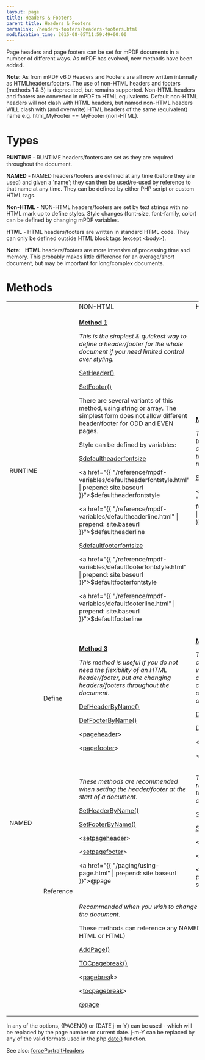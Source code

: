 ```yaml
---
layout: page
title: Headers & Footers
parent_title: Headers & Footers
permalink: /headers-footers/headers-footers.html
modification_time: 2015-08-05T11:59:49+00:00
---
```


<p>Page headers and page footers can be set for mPDF documents in a number of different ways. As mPDF has evolved, new methods have been added.</p>

<div class="alert alert-info" role="alert"><strong>Note:</strong> As from mPDF v6.0 Headers and Footers are all now written internally as HTMLheaders/footers. The use of non-HTML headers and footers (methods 1 &amp; 3) is depracated, but remains supported. Non-HTML headers and footers are converted in mPDF to HTML equivalents. Default non-HTML headers will not clash with HTML headers, but named non-HTML headers WILL clash with (and overwrite) HTML headers of the same (equivalent) name e.g. html_MyFooter == MyFooter (non-HTML).</div>

# Types

<p><b>RUNTIME</b> - <span class="smallblock">RUNTIME</span> headers/footers are set as they are required throughout the document.</p>
<p><b>NAMED</b> - <span class="smallblock">NAMED</span> headers/footers are defined at any time (before they are used) and given a 'name'; they can then be used/re-used by reference to that name at any time. They can be defined by either PHP script or custom HTML tags.</p>
<p><b>Non-HTML</b> - <span class="smallblock">NON-HTML</span> headers/footers are set by text strings with no HTML mark up to define styles. Style changes (font-size, font-family, color) can be defined by changing mPDF variables.</p>
<p><b>HTML</b> - <span class="smallblock">HTML</span> headers/footers are written in standard HTML code. They can only be defined outside HTML block tags (except &lt;body&gt;).</p>

<div class="alert alert-info" role="alert"><strong>Note:</strong> &nbsp; <b>HTML</b> headers/footers are more intensive of processing time and memory. This probably makes little difference for an average/short document, but may be important for long/complex documents.</div>

# Methods

<table class="table"> <tbody>
<tr>
<td>&nbsp;</td>
<td>&nbsp;</td>
<td><span class="smallblock">NON-HTML</span></td>
<td><span class="smallblock">HTML</span></td>
</tr>
<tr>
<td><span class="smallblock">RUNTIME</span></td>
<td>

</td>
<td>
<p><b><a href="{{ "/headers-footers/method-1.html" | prepend: site.baseurl }}">Method 1</a></b></p>
<p><i>This is the simplest &amp; quickest way to define a header/footer for the whole document if you need limited control over styling.</i></p>

<p><a href="{{ "/reference/mpdf-functions/setheader.html" | prepend: site.baseurl }}">SetHeader()</a></p>
<p><a href="{{ "/reference/mpdf-functions/setfooter.html" | prepend: site.baseurl }}">SetFooter()</a></p>

<p>There are several variants of this method, using string or array. The simplest form does not allow different header/footer for <span class="smallblock">ODD</span> and <span class="smallblock">EVEN</span> pages.</p>

<p>Style can be defined by variables:</p>
<p><a href="{{ "/reference/mpdf-variables/defaultheaderfontsize.html" | prepend: site.baseurl }}">$defaultheaderfontsize</a>

<a href="{{ "/reference/mpdf-variables/defaultheaderfontstyle.html" | prepend: site.baseurl }}">$defaultheaderfontstyle</a>

<a href="{{ "/reference/mpdf-variables/defaultheaderline.html" | prepend: site.baseurl }}">$defaultheaderline</a></p>
<p><a href="{{ "/reference/mpdf-variables/defaultfooterfontsize.html" | prepend: site.baseurl }}">$defaultfooterfontsize</a>

<a href="{{ "/reference/mpdf-variables/defaultfooterfontstyle.html" | prepend: site.baseurl }}">$defaultfooterfontstyle</a>

<a href="{{ "/reference/mpdf-variables/defaultfooterline.html" | prepend: site.baseurl }}">$defaultfooterline</a></p>
</td>
<td>
<p><b><a href="{{ "/headers-footers/method-2.html" | prepend: site.baseurl }}">Method 2</a></b></p>
<p><i>T</i><i>he simplest &amp; quickest way to program a header/footer once for the whole document that includes images or uses more complex layout styles.</i></p>

<p><a href="{{ "/reference/mpdf-functions/sethtmlheader.html" | prepend: site.baseurl }}">SetHTMLHeader() </a>

<a href="{{ "/reference/mpdf-functions/sethtmlfooter.html" | prepend: site.baseurl }}">SetHTMLFooter()</a></p>
</td>
</tr>
<tr>
<td rowspan="3"><span class="smallblock">NAMED</span></td>
<td>Define</td>
<td>
<p><b><a href="{{ "/headers-footers/method-3.html" | prepend: site.baseurl }}">Method 3</a></b></p>
<p><i>This method is useful if you do not need the flexibility of an HTML header/footer, but are changing headers/footers throughout the document</i><i>.</i></p>

<p><a href="{{ "/reference/mpdf-functions/defheaderbyname.html" | prepend: site.baseurl }}">DefHeaderByName()</a></p>
<p><a href="{{ "/reference/mpdf-functions/deffooterbyname.html" | prepend: site.baseurl }}">DefFooterByName()</a></p>

<p>&lt;<a href="{{ "/reference/html-control-tags/pageheader.html" | prepend: site.baseurl }}">pageheader</a>&gt;</p>
<p>&lt;<a href="{{ "/reference/html-control-tags/pagefooter.html" | prepend: site.baseurl }}">pagefooter</a>&gt;</p>
</td>
<td>
<p><b><a href="{{ "/headers-footers/method-4.html" | prepend: site.baseurl }}">Method 4</a></b></p>
<p><i>This is the best way for complex headers/footers with the advantage of HTML code, but you can easily change the headers/footers at any time during the document.</i></p>

<p><a href="{{ "/reference/mpdf-functions/defhtmlheaderbyname.html" | prepend: site.baseurl }}">DefHTMLHeaderByName()</a></p>
<p><a href="{{ "/reference/mpdf-functions/defhtmlfooterbyname.html" | prepend: site.baseurl }}">DefHTMLFooterByName()</a></p>

<p>&lt;<a href="{{ "/reference/html-control-tags/htmlpageheader.html" | prepend: site.baseurl }}">htmlpageheader</a>&gt;</p>
<p>&lt;<a href="{{ "/reference/html-control-tags/htmlpagefooter.html" | prepend: site.baseurl }}">htmlpagefooter</a>&gt;</p>
</td>
</tr>
<tr>
<td rowspan="2">Reference

</td>
<td>
<p><i>These methods are recommended when setting the header/footer at the start of a document.

</i></p>
<p><a href="{{ "/reference/mpdf-functions/setheaderbyname.html" | prepend: site.baseurl }}">SetHeaderByName()</a></p>
<p><a href="{{ "/reference/mpdf-functions/setfooterbyname.html" | prepend: site.baseurl }}">SetFooterByName()</a></p>
<p>&lt;<a href="{{ "/reference/html-control-tags/setpageheader.html" | prepend: site.baseurl }}">setpageheader</a>&gt;</p>
<p>&lt;<a href="{{ "/reference/html-control-tags/setpagefooter.html" | prepend: site.baseurl }}">setpagefooter</a>&gt;

<a href="{{ "/paging/using-page.html" | prepend: site.baseurl }}">@page</a></p>
</td>
<td>
<p><i>These methods are recommended when setting the header/footer at the start of a document.</i></p>
<p><a href="{{ "/reference/mpdf-functions/sethtmlheaderbyname.html" | prepend: site.baseurl }}">SetHTMLHeaderByName()</a></p>
<p><a href="{{ "/reference/mpdf-functions/sethtmlfooterbyname.html" | prepend: site.baseurl }}">SetHTMLFooterByName()</a></p>
<p>&lt;<a href="{{ "/reference/html-control-tags/sethtmlpageheader.html" | prepend: site.baseurl }}">sethtmlpageheader</a>&gt;</p>
<p>&lt;<a href="{{ "/reference/html-control-tags/sethtmlpagefooter.html" | prepend: site.baseurl }}">sethtmlpagefooter</a>&gt;

<a href="{{ "/paging/using-page.html" | prepend: site.baseurl }}">@page</a></p>
</td>
</tr>
<tr>
<td colspan="2" class="pmhTopCenter">
<p><i>Recommended when you wish to change the headers/footers during the document.</i></p>
<p>These methods can reference any <span class="smallblock">NAMED</span> header or footer (<span class="smallblock">NON-HTML</span> or <span class="smallblock">HTML</span>)</p>

<p><a href="{{ "/reference/mpdf-functions/addpage.html" | prepend: site.baseurl }}">AddPage()</a></p>
<p><a href="{{ "/reference/mpdf-functions/tocpagebreak.html" | prepend: site.baseurl }}">TOCpagebreak()</a></p>
<p>&lt;<a href="{{ "/reference/html-control-tags/pagebreak.html" | prepend: site.baseurl }}">pagebrea</a>k&gt;</p>
<p>&lt;<a href="{{ "/reference/html-control-tags/tocpagebreak.html" | prepend: site.baseurl }}">tocpagebreak</a>&gt;</p>
<p><a href="{{ "/paging/using-page.html" | prepend: site.baseurl }}">@page</a></p>
</td>
</tr>
</tbody> </table>
<p>In any of the options, {PAGENO} or {DATE j-m-Y} can be used - which will be replaced by the page number or current date. j-m-Y can be replaced by any of the valid formats used in the php <a href="http://www.php.net/manual/en/function.date.php" target="_blank">date()</a> function.</p>
<p>See also: <a href="{{ "/reference/mpdf-variables/forceportraitheaders.html" | prepend: site.baseurl }}">forcePortraitHeaders</a></p>
